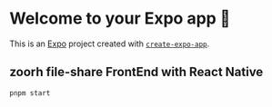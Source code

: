 # Welcome to your Expo app 👋

This is an [Expo](https://expo.dev) project created with [`create-expo-app`](https://www.npmjs.com/package/create-expo-app).

## zoorh file-share FrontEnd with React Native


   ```bash
   pnpm start
   ```
